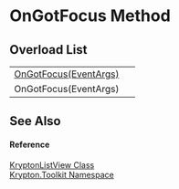 # OnGotFocus Method


## Overload List
<table>
<tr>
<td><a href="fa9f08d9-8c65-484d-51f7-be11041b36cd.md">OnGotFocus(EventArgs)</a></td>
<td> </td></tr>
<tr>
<td>OnGotFocus(EventArgs)</td>
<td> </td></tr>
</table>

## See Also


#### Reference
<a href="0708dbd3-8b84-d9ff-266c-c945f2b99c05.md">KryptonListView Class</a>  
<a href="79d2eac2-21f4-54ff-7552-b20c33c30600.md">Krypton.Toolkit Namespace</a>  
